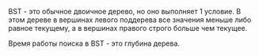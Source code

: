 BST - это обычное двоичное дерево, но оно выполняет 1 условие. В этом дереве
в вершинах левого поддерева все значения меньше либо равное текущему, а в вершинах правого
строго больше чем текущее.


Время работы поиска в BST - это глубина дерева.